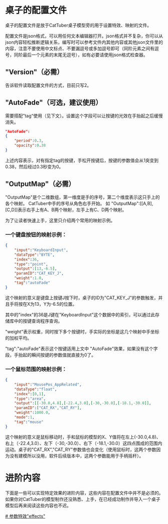 
# 桌子的配置文件

桌子的配置文件是放于CatTuber桌子模型旁的用于设置特效、映射的文件。

配置文件是json格式，可以用任何文本编辑器打开。json格式并不复杂，你可以从json内容轻松推断逻辑关系，编写时可以参考文件内其他内容或其他json文件里的内容，注意不要使用中文标点、不要漏逗号或多加逗号即可（同阶元素之间有逗号，同阶最后一个元素的末尾无逗号），如有必要请使用json格式检查器。

## "Version"（必需）

告诉软件读取配置文件的方式，目前只写2。

## "AutoFade"（可选，建议使用）

需要搭配”tag“使用（见下文）。设置这个字段可以让按键的光效在手抬起之后缓慢消失。

```json
"AutoFade":
{
	"period":0.3,
	"opacity":0.38
}
```
上述内容表示，对有指定tag的按键，手松开按键后，按键的参数值会从1突变到0.38，然后经过0.3秒变为0。

## "OutputMap"（必需）
 "OutputMap"是个二维数组，第一维度是手的序号，第二个维度表示这只手上的各个映射。
 CatTuber中手的序号从角色右手开始。
 如 "OutputMap":[[A,B],[C,D]]表示右手上有A、B两个映射，左手上有C、D两个映射。

为了让读者快速上手，这里只介绍两个常用的映射示例。
### 一个键盘按钮的映射示例：
```json
{
	"input":"KeyboardInput",
	"dataType":"BYTE",
	"index":36,
	"type":"point",
	"output":[13,-6.5],
	"paramID":"CAT_KEY_J",
	"weight":1.0,
	"tag":"autoFade"
}
```
这个映射的意义是键盘上按键J按下时，桌子的ID为"CAT_KEY_J"的参数触发，并且手将按在X为13，Y为-6.5的位置。

其中的"index"的36是J键在"KeyboardInput"这个数据中的索引，可以通过此存储库中的按键查询程序查询。

"weight"表示权重，同时按下多个按键时，手实际的坐标是这几个映射中手坐标的加权平均。

"tag":"autoFade"表示这个按键适用上文中 "AutoFade"效果，如果没有这个字段，手抬起的瞬间按键的参数值就直接为0了。

### 一个鼠标范围的映射示例：
```json
{
	"input":"MousePos_AppRelated",
	"dataType":"float",
	"index":[0,1],
	"type":"area",
	"output":[[-30.0,4.8],[-22.4,3.0],[-30,-30.0],[-18.1,-30.0]],
	"paramID":["CAT_RX","CAT_RY"],
	"weight":1000.0,
	"mode":1,
	"tag":"mouse"
}
```
这个映射的意义是鼠标移动时，手和鼠标的模型的X、Y值将在左上(-30.0,4.8)、右上（-22.4,3.0）、左下（-30,-30.0）、右下（-18.1,-30.0）这四点围成的范围内运动。桌子的"CAT_RX","CAT_RY"参数值也会变化（使用鼠标时，这两个参数因为没有建模所以没用，软件后续版本中，这两个参数能用于手柄摇杆）。

# 进阶内容

下面是一些可以实现特定效果的进阶内容，这些内容在配置文件中并不是必须的。如果你对CatTuber的模型制作还没熟悉、上手，在已经成功制作并导入一个桌子模型后再来阅读这些内容也不迟。

[# 参数特效"effects"](docs/Table_Effects_CN.md)




